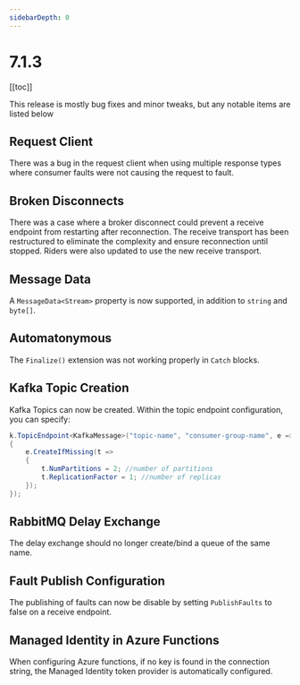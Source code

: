 ```yaml
---
sidebarDepth: 0
---
```


# 7.1.3

[[toc]]

This release is mostly bug fixes and minor tweaks, but any notable items are listed below

## Request Client

There was a bug in the request client when using multiple response types where consumer faults were not causing the request to fault.

## Broken Disconnects

There was a case where a broker disconnect could prevent a receive endpoint from restarting after reconnection. The receive transport has been 
restructured to eliminate the complexity and ensure reconnection until stopped. Riders were also updated to use the new receive transport.

## Message Data

A `MessageData<Stream>` property is now supported, in addition to `string` and `byte[]`.

## Automatonymous

The `Finalize()` extension was not working properly in `Catch` blocks.

## Kafka Topic Creation

Kafka Topics can now be created. Within the topic endpoint configuration, you can specify:

```cs
k.TopicEndpoint<KafkaMessage>("topic-name", "consumer-group-name", e =>
{
    e.CreateIfMissing(t =>
    {
        t.NumPartitions = 2; //number of partitions
        t.ReplicationFactor = 1; //number of replicas
    });
});
```

## RabbitMQ Delay Exchange

The delay exchange should no longer create/bind a queue of the same name.

## Fault Publish Configuration

The publishing of faults can now be disable by setting `PublishFaults` to false on a receive endpoint.

## Managed Identity in Azure Functions 

When configuring Azure functions, if no key is found in the connection string, the Managed Identity token provider is automatically configured.

